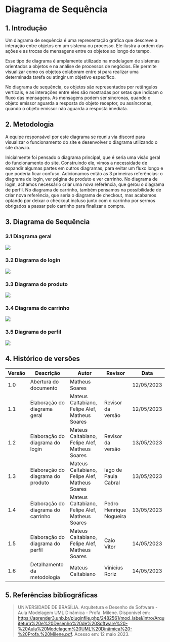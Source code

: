 # Diagrama de Sequência

## 1. Introdução

Um diagrama de sequência é uma representação gráfica que descreve a interação entre objetos em um sistema ou processo. Ele ilustra a ordem das ações e as trocas de mensagens entre os objetos ao longo do tempo.

Esse tipo de diagrama é amplamente utilizado na modelagem de sistemas orientados a objetos e na análise de processos de negócios. Ele permite visualizar como os objetos colaboram entre si para realizar uma determinada tarefa ou atingir um objetivo específico.

No diagrama de sequência, os objetos são representados por retângulos verticais, e as interações entre eles são mostradas por setas que indicam o fluxo das mensagens. As mensagens podem ser síncronas, quando o objeto emissor aguarda a resposta do objeto receptor, ou assíncronas, quando o objeto emissor não aguarda a resposta imediata.

## 2. Metodologia

A equipe responsável por este diagrama se reuniu via discord para visualizar o funcionamento do site e desenvolver o diagrama utilizando o site draw.io.

Inicialmente foi pensado o diagrama principal, que é seria uma visão geral do funcionamento do site. Construindo ele, vimos a necessidade de expandir algumas partes em outros diagramas, para evitar um fluxo longo e que poderia ficar confuso. Adicionamos então as 3 primeiras referências: o diagrama de login, ver página de produto e ver carrinho. No diagrama de login, achamos necessário criar uma nova referência, que gerou o diagrama de perfil. No diagrama de carrinho, também pensamos na possibilidade de criar nova referência, que seria o diagrama de checkout, mas acabamos optando por deixar o checkout incluso junto com o carrinho por sermos obrigados a passar pelo carrinho para finalizar a compra.

## 3. Diagrama de Sequência

### 3.1 Diagrama geral

![](./images/diagramaDeSequenciaPrincipal.png)

### 3.2 Diagrama do login

![](./images/diagramaDeSequenciaLogin.png)

### 3.3 Diagrama do produto

![](./images/diagramaDeSequenciaProduto.png)

### 3.4 Diagrama do carrinho

![](./images/diagramaVerCarrinho.png)

### 3.5 Diagrama do perfil

![](./images/diagramaDeSequenciaPerfil.png)

## 4. Histórico de versões

| Versão | Descrição                          | Autor                                          | Revisor           | Data       |
| ------ | ---------------------------------- | ---------------------------------------------- | ----------------- | ---------- |
| 1.0    | Abertura do documento              | Matheus Soares                                 |                   | 12/05/2023 |
| 1.1    | Elaboração do diagrama geral       | Mateus Caltabiano, Felipe Alef, Matheus Soares | Revisor da versão | 12/05/2023 |
| 1.2    | Elaboração do diagrama do login    | Mateus Caltabiano, Felipe Alef, Matheus Soares | Revisor da versão | 13/05/2023 |
| 1.3    | Elaboração do diagrama do produto  | Mateus Caltabiano, Felipe Alef, Matheus Soares | Iago de Paula Cabral | 13/05/2023 |
| 1.4    | Elaboração do diagrama do carrinho | Mateus Caltabiano, Felipe Alef, Matheus Soares | Pedro Henrique Nogueira| 13/05/2023 |
| 1.5    | Elaboração do diagrama do perfil   | Mateus Caltabiano, Felipe Alef, Matheus Soares | Caio Vitor        | 14/05/2023 |
| 1.6    | Detalhamento da metodologia        | Mateus Caltabiano                              | Vinicius Roriz    | 14/05/2023 |

## 5. Referências bibliográficas

> UNIVERSIDADE DE BRASÍLIA. Arquitetura e Desenho de Software - Aula Modelagem UML Dinâmica - Profa. Milene. Disponível em: https://aprender3.unb.br/pluginfile.php/2482561/mod_label/intro/Arquitetura%20e%20Desenho%20de%20Software%20-%20Aula%20Modelagem%20UML%20Dinâmica%20-%20Profa.%20Milene.pdf. Acesso em: 12 maio 2023.
